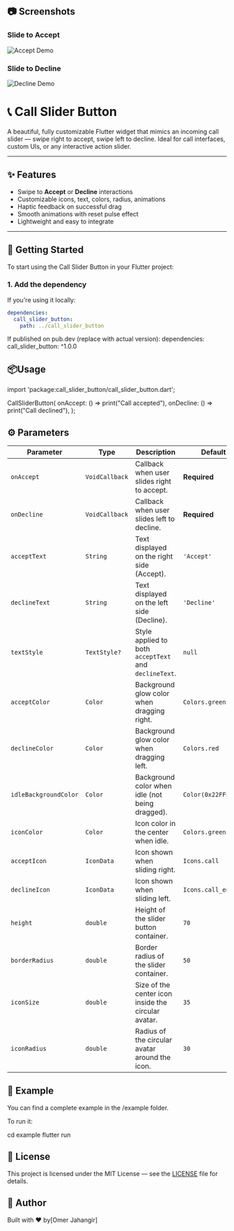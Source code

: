 ## 📷 Screenshots

### Slide to Accept

![Accept Demo](screenshots/demo1.gif)

### Slide to Decline

![Decline Demo](screenshots/demo2.gif)


# 📞 Call Slider Button

A beautiful, fully customizable Flutter widget that mimics an incoming call slider — swipe right to accept, swipe left to decline. Ideal for call interfaces, custom UIs, or any interactive action slider.

---

## ✨ Features

- Swipe to **Accept** or **Decline** interactions
- Customizable icons, text, colors, radius, animations
- Haptic feedback on successful drag
- Smooth animations with reset pulse effect
- Lightweight and easy to integrate

---

## 🚀 Getting Started

To start using the Call Slider Button in your Flutter project:

### 1. Add the dependency

If you're using it locally:

```yaml
dependencies:
  call_slider_button:
    path: ../call_slider_button
```
If published on pub.dev (replace with actual version):
dependencies:
  call_slider_button: ^1.0.0
  
## 📦Usage
import 'package:call_slider_button/call_slider_button.dart';

CallSliderButton(
  onAccept: () => print("Call accepted"),
  onDecline: () => print("Call declined"),
);

## ⚙️ Parameters

| Parameter             | Type           | Description                                           | Default             |
| --------------------- | -------------- | ----------------------------------------------------- | ------------------- |
| `onAccept`            | `VoidCallback` | Callback when user slides right to accept.            | **Required**        |
| `onDecline`           | `VoidCallback` | Callback when user slides left to decline.            | **Required**        |
| `acceptText`          | `String`       | Text displayed on the right side (Accept).            | `'Accept'`          |
| `declineText`         | `String`       | Text displayed on the left side (Decline).            | `'Decline'`         |
| `textStyle`           | `TextStyle?`   | Style applied to both `acceptText` and `declineText`. | `null`              |
| `acceptColor`         | `Color`        | Background glow color when dragging right.            | `Colors.green`      |
| `declineColor`        | `Color`        | Background glow color when dragging left.             | `Colors.red`        |
| `idleBackgroundColor` | `Color`        | Background color when idle (not being dragged).       | `Color(0x22FFFFFF)` |
| `iconColor`           | `Color`        | Icon color in the center when idle.                   | `Colors.green`      |
| `acceptIcon`          | `IconData`     | Icon shown when sliding right.                        | `Icons.call`        |
| `declineIcon`         | `IconData`     | Icon shown when sliding left.                         | `Icons.call_end`    |
| `height`              | `double`       | Height of the slider button container.                | `70`                |
| `borderRadius`        | `double`       | Border radius of the slider container.                | `50`                |
| `iconSize`            | `double`       | Size of the center icon inside the circular avatar.   | `35`                |
| `iconRadius`          | `double`       | Radius of the circular avatar around the icon.        | `30`                |

## 📂 Example
You can find a complete example in the /example folder.

To run it:

cd example
flutter run

## 📄 License
This project is licensed under the MIT License — see the [LICENSE](LICENSE) file for details.

## 🔗 Author

Built with ❤️ by[Omer Jahangir]





